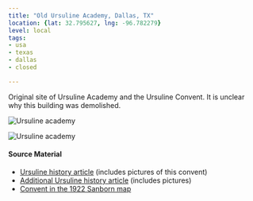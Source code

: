 ```yaml
---
title: "Old Ursuline Academy, Dallas, TX"
location: {lat: 32.795627, lng: -96.782279}
level: local
tags:
- usa
- texas
- dallas
- closed

---
```



Original site of Ursuline Academy and the Ursuline Convent.  It is unclear why this building was demolished.

![Ursuline academy](https://www.ursulinedallas.org/uploaded/images/mission/1882_OldUrsuline.jpg)

![Ursuline academy](https://www.tshaonline.org/images/handbook/entries/DD/Dallas%20ursuline%20aerial.jpg)

#### Source Material

* [Ursuline history article](https://www.ursulinedallas.org/mission/heritage) (includes pictures of this convent)
* [Additional Ursuline history article](https://www.tshaonline.org/handbook/entries/ursuline-academy-dallas) (includes pictures)
* [Convent in the 1922 Sanborn map](https://maps.lib.utexas.edu/maps/sanborn/d-f/txu-sanborn-dallas-1922-315.jpg)





